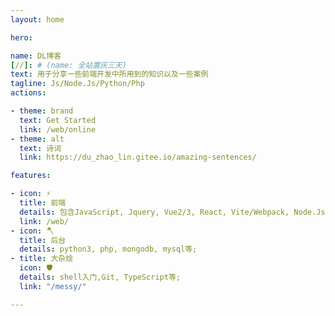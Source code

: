 ```yaml
---
layout: home

hero:

name: DL博客
[//]: # (name: 全站置灰三天)
text: 用于分享一些前端开发中所用到的知识以及一些案例
tagline: Js/Node.Js/Python/Php
actions:

- theme: brand
  text: Get Started
  link: /web/online
- theme: alt
  text: 诗词
  link: https://du_zhao_lin.gitee.io/amazing-sentences/

features:

- icon: ⚡️
  title: 前端
  details: 包含JavaScript, Jquery, Vue2/3, React, Vite/Webpack, Node.Js等;
  link: /web/
- icon: 🪓
  title: 后台
  details: python3, php, mongodb, mysql等;
- title: 大杂烩
  icon: 🛡️
  details: shell入门,Git, TypeScript等;
  link: "/messy/"

---
```


<style>
  :root {
    --vp-home-hero-name-color: transparent;
    --vp-home-hero-name-background: -webkit-linear-gradient(120deg, #bd34fe, #41d1ff);
  }
</style>

<JsTest />
